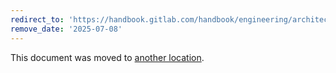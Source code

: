 ```yaml
---
redirect_to: 'https://handbook.gitlab.com/handbook/engineering/architecture/design-documents/gitlab_xray_rag/'
remove_date: '2025-07-08'
---
```


This document was moved to [another location](https://handbook.gitlab.com/handbook/engineering/architecture/design-documents/gitlab_xray_rag/).

<!-- This redirect file can be deleted after <2025-07-08>. -->
<!-- Redirects that point to other docs in the same project expire in three months. -->
<!-- Redirects that point to docs in a different project or site (for example, link is not relative and starts with `https:`) expire in one year. -->
<!-- Before deletion, see: https://docs.gitlab.com/ee/development/documentation/redirects.html -->
